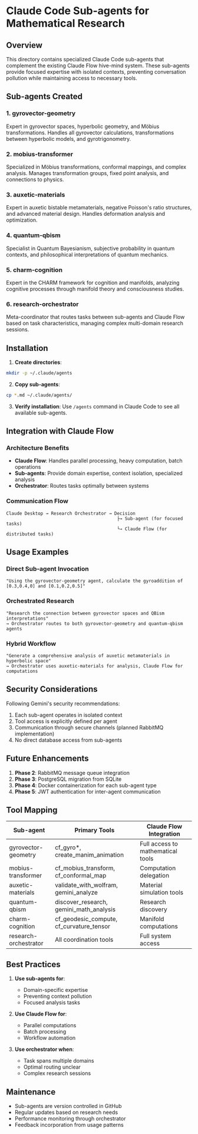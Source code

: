 # Claude Code Sub-agents for Mathematical Research

## Overview
This directory contains specialized Claude Code sub-agents that complement the existing Claude Flow hive-mind system. These sub-agents provide focused expertise with isolated contexts, preventing conversation pollution while maintaining access to necessary tools.

## Sub-agents Created

### 1. gyrovector-geometry
Expert in gyrovector spaces, hyperbolic geometry, and Möbius transformations. Handles all gyrovector calculations, transformations between hyperbolic models, and gyrotrigonometry.

### 2. mobius-transformer
Specialized in Möbius transformations, conformal mappings, and complex analysis. Manages transformation groups, fixed point analysis, and connections to physics.

### 3. auxetic-materials
Expert in auxetic bistable metamaterials, negative Poisson's ratio structures, and advanced material design. Handles deformation analysis and optimization.

### 4. quantum-qbism
Specialist in Quantum Bayesianism, subjective probability in quantum contexts, and philosophical interpretations of quantum mechanics.

### 5. charm-cognition
Expert in the CHARM framework for cognition and manifolds, analyzing cognitive processes through manifold theory and consciousness studies.

### 6. research-orchestrator
Meta-coordinator that routes tasks between sub-agents and Claude Flow based on task characteristics, managing complex multi-domain research sessions.

## Installation

1. **Create directories**:
```bash
mkdir -p ~/.claude/agents
```

2. **Copy sub-agents**:
```bash
cp *.md ~/.claude/agents/
```

3. **Verify installation**:
Use `/agents` command in Claude Code to see all available sub-agents.

## Integration with Claude Flow

### Architecture Benefits
- **Claude Flow**: Handles parallel processing, heavy computation, batch operations
- **Sub-agents**: Provide domain expertise, context isolation, specialized analysis
- **Orchestrator**: Routes tasks optimally between systems

### Communication Flow
```
Claude Desktop → Research Orchestrator → Decision
                                          ├→ Sub-agent (for focused tasks)
                                          └→ Claude Flow (for distributed tasks)
```

## Usage Examples

### Direct Sub-agent Invocation
```
"Using the gyrovector-geometry agent, calculate the gyroaddition of [0.3,0.4,0] and [0.1,0.2,0.5]"
```

### Orchestrated Research
```
"Research the connection between gyrovector spaces and QBism interpretations"
→ Orchestrator routes to both gyrovector-geometry and quantum-qbism agents
```

### Hybrid Workflow
```
"Generate a comprehensive analysis of auxetic metamaterials in hyperbolic space"
→ Orchestrator uses auxetic-materials for analysis, Claude Flow for computations
```

## Security Considerations

Following Gemini's security recommendations:
1. Each sub-agent operates in isolated context
2. Tool access is explicitly defined per agent
3. Communication through secure channels (planned RabbitMQ implementation)
4. No direct database access from sub-agents

## Future Enhancements

1. **Phase 2**: RabbitMQ message queue integration
2. **Phase 3**: PostgreSQL migration from SQLite
3. **Phase 4**: Docker containerization for each sub-agent type
4. **Phase 5**: JWT authentication for inter-agent communication

## Tool Mapping

| Sub-agent | Primary Tools | Claude Flow Integration |
|-----------|--------------|------------------------|
| gyrovector-geometry | cf_gyro*, create_manim_animation | Full access to mathematical tools |
| mobius-transformer | cf_mobius_transform, cf_conformal_map | Computation delegation |
| auxetic-materials | validate_with_wolfram, gemini_analyze | Material simulation tools |
| quantum-qbism | discover_research, gemini_math_analysis | Research discovery |
| charm-cognition | cf_geodesic_compute, cf_curvature_tensor | Manifold computations |
| research-orchestrator | All coordination tools | Full system access |

## Best Practices

1. **Use sub-agents for**:
   - Domain-specific expertise
   - Preventing context pollution
   - Focused analysis tasks

2. **Use Claude Flow for**:
   - Parallel computations
   - Batch processing
   - Workflow automation

3. **Use orchestrator when**:
   - Task spans multiple domains
   - Optimal routing unclear
   - Complex research sessions

## Maintenance

- Sub-agents are version controlled in GitHub
- Regular updates based on research needs
- Performance monitoring through orchestrator
- Feedback incorporation from usage patterns